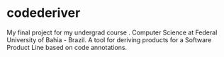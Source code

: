 codederiver
===========

My final project for my undergrad course . Computer Science at Federal University of Bahia - Brazil. A tool for deriving products for a Software Product Line based on code annotations.